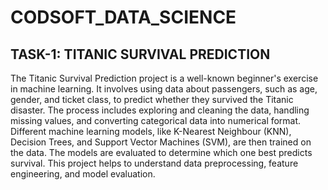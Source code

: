 # CODSOFT_DATA_SCIENCE
## TASK-1: TITANIC SURVIVAL PREDICTION
The Titanic Survival Prediction project is a well-known beginner's exercise in machine learning. It involves using data about passengers, such as age, gender, and ticket class, to predict whether they survived the Titanic disaster. The process includes exploring and cleaning the data, handling missing values, and converting categorical data into numerical format. Different machine learning models, like K-Nearest Neighbour (KNN), Decision Trees, and Support Vector Machines (SVM), are then trained on the data. The models are evaluated to determine which one best predicts survival. This project helps to understand data preprocessing, feature engineering, and model evaluation.
